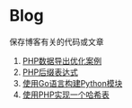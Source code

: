 # Blog
保存博客有关的代码或文章

1. [PHP数据导出优化案例](https://github.com/panxl6/blog/tree/master/PHP-export-optimize)
2. [PHP后缀表达式](https://github.com/panxl6/blog/blob/master/PHP-data-structure/%E5%9B%9B%E5%88%99%E8%BF%90%E7%AE%97%E5%99%A8.md)
3. [使用Go语言构建Python模块](https://github.com/panxl6/blog/tree/master/Building-python-modules-with-go)
4. [使用PHP实现一个哈希表](https://github.com/panxl6/blog/blob/master/Write-hashtable-in-php/HashTable.php)


